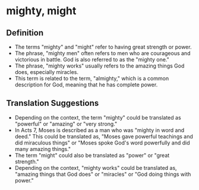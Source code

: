 # mighty, might

## Definition



* The terms "mighty" and "might" refer to having great strength or power.
* The phrase, "mighty men" often refers to men who are courageous and victorious in battle. God is also referred to as the "mighty one."
* The phrase, "mighty works" usually refers to the amazing things God does, especially miracles.
* This term is related to the term, "almighty," which is a common description for God, meaning that he has complete power.


## Translation Suggestions



* Depending on the context, the term "mighty" could be translated as "powerful" or "amazing" or "very strong."
* In Acts 7, Moses is described as a man who was "mighty in word and deed." This could be translated as, "Moses gave powerful teachings and did miraculous things" or "Moses spoke God's word powerfully and did many amazing things."
* The term "might" could also be translated as "power" or "great strength."
* Depending on the context, "mighty works" could be translated as, "amazing things that God does" or "miracles" or "God doing things with power."